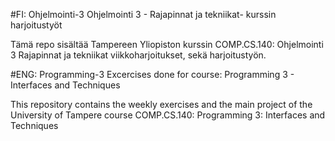 #FI: Ohjelmointi-3
Ohjelmointi 3 - Rajapinnat ja tekniikat- kurssin harjoitustyöt

Tämä repo sisältää Tampereen Yliopiston kurssin COMP.CS.140: Ohjelmointi 3 Rajapinnat ja tekniikat viikkoharjoitukset, sekä harjoitustyön.

#ENG: Programming-3
Excercises done for course: Programming 3 - Interfaces and Techniques

This repository contains the weekly exercises and the main project of the University of Tampere course COMP.CS.140: Programming 3: Interfaces and Techniques
